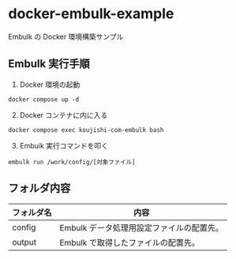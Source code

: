 # docker-embulk-example

Embulk の Docker 環境構築サンプル

## Embulk 実行手順

1. Docker 環境の起動

```
docker compose up -d
```

2. Docker コンテナに内に入る

```
docker compose exec koujishi-com-embulk bash
```

3. Embuik 実行コマンドを叩く

```
embulk run /work/config/[対象ファイル]
```

## フォルダ内容

| フォルダ名 | 内容                                      |
| ---------- | ----------------------------------------- |
| config     | Embulk データ処理用設定ファイルの配置先。 |
| output     | Embulk で取得したファイルの配置先。       |
